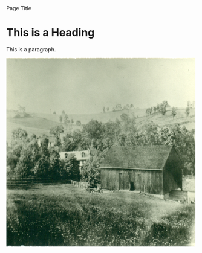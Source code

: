 <html>
<head>Page Title</head>
<body>

<h1>This is a Heading</h1>
<p>This is a paragraph.</p>
 
<img src="Images/Farm1.jpg" style="width:500px;height:500px;"> 
</body>
</html> 

